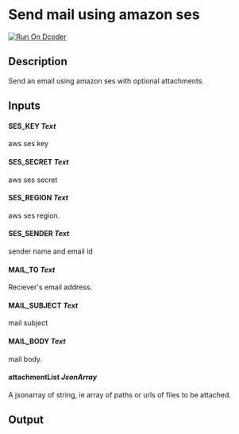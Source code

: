 # Send mail using amazon ses
[![Run On Dcoder](https://static-content.dcoder.tech/dcoder-assets/run-on-dcoder.svg)](https://code.dcoder.tech/feed/project/6162a3d94b87216c6a90b488)

## Description
Send an email using amazon ses with optional attachments.

## Inputs
#### **SES_KEY**  *Text*
aws ses key
#### **SES_SECRET**  *Text*
aws ses secret
#### **SES_REGION**  *Text*
aws ses region.
#### **SES_SENDER**  *Text*
sender name and email id
#### **MAIL_TO**  *Text*
Reciever's email address.
#### **MAIL_SUBJECT**  *Text*
mail subject
#### **MAIL_BODY**  *Text*
mail body.
#### **attachmentList**  *JsonArray*
A jsonarray of string, ie array of paths or urls of files to be attached.

## Output

